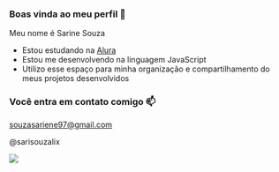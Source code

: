 ### Boas vinda ao meu perfil 💙

Meu nome é Sarine Souza

- Estou estudando na [Alura](https://www.alura.com.br)
- Estou me desenvolvendo na linguagem JavaScript
- Utilizo esse espaço para minha organização e compartilhamento do meus projetos desenvolvidos

### Você entra em contato comigo 📫

souzasariene97@gmail.com

@sarisouzalix

![](https://media.tenor.com/EtCjGQpiEBsAAAAM/jjk-female.gif)
